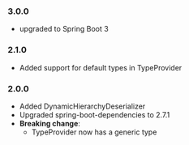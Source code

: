 ### 3.0.0
* upgraded to Spring Boot 3

### 2.1.0
* Added support for default types in TypeProvider

### 2.0.0

* Added DynamicHierarchyDeserializer
* Upgraded spring-boot-dependencies to 2.7.1
* **Breaking change**:
  *   TypeProvider now has a generic type
